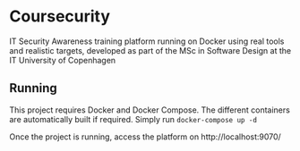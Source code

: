 # Coursecurity
IT Security Awareness training platform running on Docker using real tools and realistic targets, developed as part of the MSc in Software Design at the IT University of Copenhagen

## Running
This project requires Docker and Docker Compose.
The different containers are automatically built if required. Simply run 
```docker-compose up -d```

Once the project is running, access the platform on http://localhost:9070/